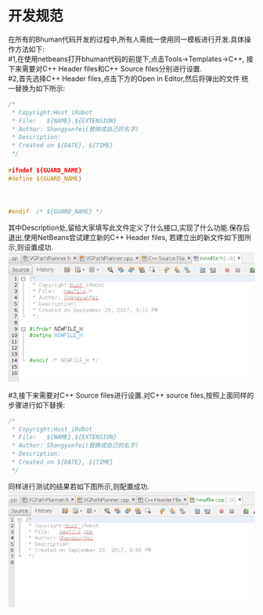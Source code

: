 开发规范
===
在所有的Bhuman代码开发的过程中,所有人需统一使用同一模板进行开发.具体操作方法如下:<br>
#1,在使用netbeans打开bhuman代码的前提下,点击Tools->Templates->C++,
接下来需要对C++ Header files和C++ Source files分别进行设置.<br>
#2,首先选择C++ Header files,点击下方的Open in Editor,然后将弹出的文件
统一替换为如下所示:
```C++
/* 
 * Copyright:Hust_iRobot
 * File:   ${NAME}.${EXTENSION}
 * Author: Shangyunfei(替换成自己的名字)
 * Description:
 * Created on ${DATE}, ${TIME}
 */

#ifndef ${GUARD_NAME}
#define	${GUARD_NAME}



#endif	/* ${GUARD_NAME} */
```
其中Description处,留给大家填写此文件定义了什么接口,实现了什么功能.保存后退出,使用NetBeans尝试建立新的C++ Header files,
若建立出的新文件如下图所示,则设置成功.
![image](https://github.com/SkyCloudShang/Pictures/blob/master/C%2B%2Bheaderstd.png)

#3,接下来需要对C++ Source files进行设置.对C++ source files,按照上面同样的步骤进行如下替换:
```C++
/* 
 * Copyright:Hust_iRobot
 * File:   ${NAME}.${EXTENSION}
 * Author: Shangyunfei(替换成自己的名字)
 * Description:
 * Created on ${DATE}, ${TIME}
 */
 ```
 
同样进行测试的结果若如下图所示,则配置成功.
![image](https://github.com/SkyCloudShang/Pictures/blob/master/C%2B%2Bsourcestd.png)



